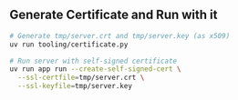 

## Generate Certificate and Run with it
```bash
# Generate tmp/server.crt and tmp/server.key (as x509)
uv run tooling/certificate.py

# Run server with self-signed certificate
uv run app run --create-self-signed-cert \
  --ssl-certfile=tmp/server.crt \
  --ssl-keyfile=tmp/server.key
```
